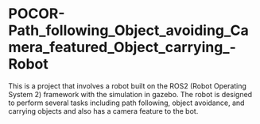 # POCOR-Path_following_Object_avoiding_Camera_featured_Object_carrying_-Robot
This is a project that involves a robot built on the ROS2 (Robot Operating System 2) framework with the simulation in gazebo. The robot is designed to perform several tasks including path following, object avoidance, and carrying objects and also has a camera feature to the bot.
